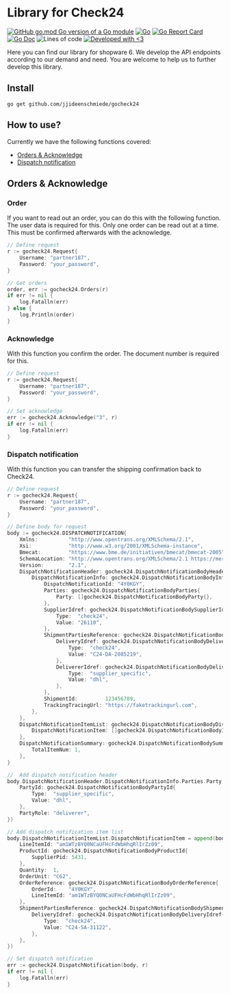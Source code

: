 # Library for Check24

[![GitHub go.mod Go version of a Go module](https://img.shields.io/github/go-mod/go-version/jjideenschmiede/gocheck24.svg)](https://golang.org/) [![Go](https://github.com/jjideenschmiede/gocheck24/actions/workflows/go.yml/badge.svg)](https://github.com/jjideenschmiede/gocheck24/actions/workflows/go.yml) [![Go Report Card](https://goreportcard.com/badge/github.com/jjideenschmiede/gocheck24)](https://goreportcard.com/report/github.com/jjideenschmiede/gocheck24) [![Go Doc](https://godoc.org/github.com/jjideenschmiede/gocheck24?status.svg)](https://pkg.go.dev/github.com/jjideenschmiede/gocheck24) ![Lines of code](https://img.shields.io/tokei/lines/github/jjideenschmiede/gocheck24) [![Developed with <3](https://img.shields.io/badge/Developed%20with-%3C3-19ABFF)](https://jj-dev.de/)

Here you can find our library for shopware 6. We develop the API endpoints according to our demand and need. You are welcome to help us to further develop this library.
## Install

```console
go get github.com/jjideenschmiede/gocheck24
```

## How to use?

Currently we have the following functions covered:

- [Orders & Acknowledge](https://github.com/jjideenschmiede/gocheck24#orders-acknowledge)
- [Dispatch notification](https://github.com/jjideenschmiede/gocheck24#dispatch-notification)

## Orders & Acknowledge

### Order

If you want to read out an order, you can do this with the following function. The user data is required for this. Only one order can be read out at a time. This must be confirmed afterwards with the acknowledge.

```go
// Define request
r := gocheck24.Request{
    Username: "partner187",
    Password: "your_password",
}

// Get orders
order, err := gocheck24.Orders(r)
if err != nil {
    log.Fatalln(err)
} else {
    log.Println(order)
}
```

### Acknowledge

With this function you confirm the order. The document number is required for this.

```go
// Define request
r := gocheck24.Request{
    Username: "partner187",
    Password: "your_password",
}

// Set acknowledge
err := gocheck24.Acknowledge("3", r)
if err != nil {
    log.Fatalln(err)
}
```

### Dispatch notification

With this function you can transfer the shipping confirmation back to Check24.

```go
// Define request
r := gocheck24.Request{
    Username: "partner187",
    Password: "your_password",
}

// Define body for request
body := gocheck24.DISPATCHNOTIFICATION{
    Xmlns:          "http://www.opentrans.org/XMLSchema/2.1",
    Xsi:            "http://www.w3.org/2001/XMLSchema-instance",
    Bmecat:         "https://www.bme.de/initiativen/bmecat/bmecat-2005",
    SchemaLocation: "http://www.opentrans.org/XMLSchema/2.1 https://merchantcenter.check24.de/sdk/opentrans/schema-definitions/opentrans_2_1.xsd https://www.bme.de/initiativen/bmecat/bmecat-2005 https://merchantcenter.check24.de/sdk/opentrans/schema-definitions/bmecat_2005.xsd http://www.w3.org/2005/05/xmlmime https://merchantcenter.check24.de/sdk/opentrans/schema-definitions/xmlmime.xsd http://www.w3.org/2000/09/xmldsig# https://merchantcenter.check24.de/sdk/opentrans/schema-definitions/xmldsig-core-schema.xsd",
    Version:        "2.1",
    DispatchNotificationHeader: gocheck24.DispatchNotificationBodyHeader{
        DispatchNotificationInfo: gocheck24.DispatchNotificationBodyInfo{
            DispatchNotificationId: "4Y0KGY",
            Parties: gocheck24.DispatchNotificationBodyParties{
                Party: []gocheck24.DispatchNotificationBodyParty{},
            },
            SupplierIdref: gocheck24.DispatchNotificationBodySupplierIdref{
                Type:  "check24",
                Value: "26110",
            },
            ShipmentPartiesReference: gocheck24.DispatchNotificationBodyShipmentPartiesReference{
                DeliveryIdref: gocheck24.DispatchNotificationBodyDeliveryIdref{
                    Type:  "check24",
                    Value: "C24-DA-2085219",
                },
                DelivererIdref: gocheck24.DispatchNotificationBodyDelivererIdref{
                    Type:  "supplier_specific",
                    Value: "dhl",
                },
            },
            ShipmentId:         123456789,
            TrackingTracingUrl: "https://faketrackingurl.com",
		},
    },
    DispatchNotificationItemList: gocheck24.DispatchNotificationBodyDispatchNotificationItemList{
        DispatchNotificationItem: []gocheck24.DispatchNotificationBodyItem{},
	},
    DispatchNotificationSummary: gocheck24.DispatchNotificationBodySummary{
        TotalItemNum: 1,
    },
}

//  Add dispatch notification header
body.DispatchNotificationHeader.DispatchNotificationInfo.Parties.Party = append(body.DispatchNotificationHeader.DispatchNotificationInfo.Parties.Party, gocheck24.DispatchNotificationBodyParty{
    PartyId: gocheck24.DispatchNotificationBodyPartyId{
        Type:  "supplier_specific",
        Value: "dhl",
    },
    PartyRole: "deliverer",
})

// Add dispatch notification item list
body.DispatchNotificationItemList.DispatchNotificationItem = append(body.DispatchNotificationItemList.DispatchNotificationItem, gocheck24.DispatchNotificationBodyItem{
    LineItemId: "am1WTzBYQ0NCaUFHcFdWbHhqRlIrZz09",
    ProductId: gocheck24.DispatchNotificationBodyProductId{
		SupplierPid: 5431,
    },
    Quantity:  1,
    OrderUnit: "C62",
    OrderReference: gocheck24.DispatchNotificationBodyOrderReference{
        OrderId:    "4Y0KGY",
        LineItemId: "am1WTzBYQ0NCaUFHcFdWbHhqRlIrZz09",
    },
    ShipmentPartiesReference: gocheck24.DispatchNotificationBodyShipmentPartiesReference2{
        DeliveryIdref: gocheck24.DispatchNotificationBodyDeliveryIdref{
            Type:  "check24",
            Value: "C24-SA-31122",
        },
    },
})

// Set dispatch notification
err := gocheck24.DispatchNotification(body, r)
if err != nil {
    log.Fatalln(err)
}
```
